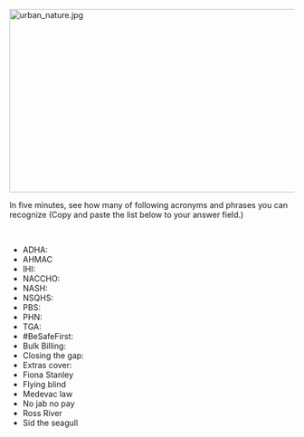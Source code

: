 <p><img style="display: block; margin-left: auto; margin-right: auto;" src="https://canvas.lms.unimelb.edu.au/courses/110024/files/4276901/preview" alt="urban_nature.jpg" width="514" height="324" data-api-endpoint="https://canvas.lms.unimelb.edu.au/api/v1/courses/110024/files/4276901" data-api-returntype="File" /></p>
<p>In five minutes, see how many of following acronyms and phrases you can recognize (Copy and paste the list below to your answer field.)</p>
<p>&nbsp;</p>
<ul>
<li>ADHA:</li>
<li>AHMAC</li>
<li>IHI:</li>
<li>NACCHO:</li>
<li>NASH:</li>
<li>NSQHS:</li>
<li>PBS:</li>
<li>PHN:</li>
<li>TGA:</li>
<li>#BeSafeFirst:</li>
<li>Bulk Billing:</li>
<li>Closing the gap:</li>
<li>Extras cover:</li>
<li>Fiona Stanley</li>
<li>Flying blind</li>
<li>Medevac law</li>
<li>No jab no pay</li>
<li>Ross River</li>
<li>Sid the seagull</li>
</ul>
<p>&nbsp;</p>
